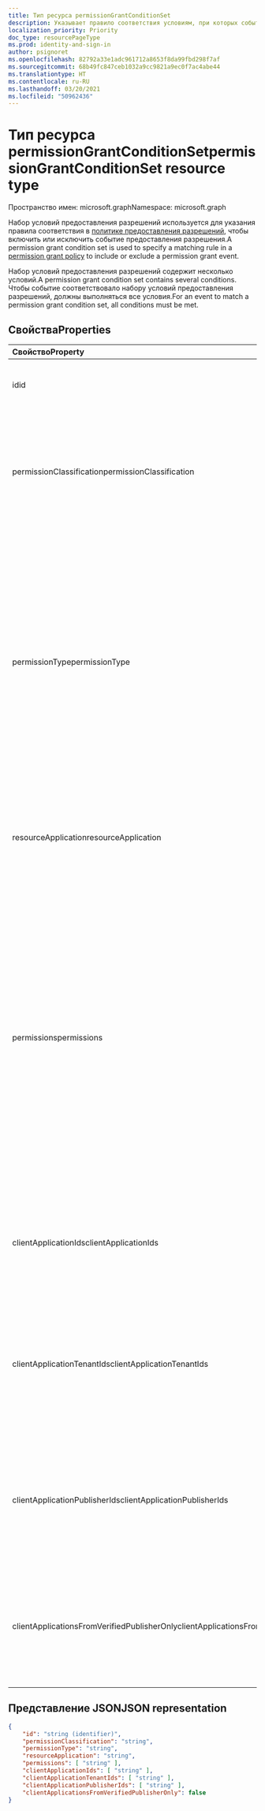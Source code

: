 ```yaml
---
title: Тип ресурса permissionGrantConditionSet
description: Указывает правило соответствия условиям, при которых событие включается или исключается из политики предоставления разрешений.
localization_priority: Priority
doc_type: resourcePageType
ms.prod: identity-and-sign-in
author: psignoret
ms.openlocfilehash: 82792a33e1adc961712a8653f8da99fbd298f7af
ms.sourcegitcommit: 68b49fc847ceb1032a9cc9821a9ec0f7ac4abe44
ms.translationtype: HT
ms.contentlocale: ru-RU
ms.lasthandoff: 03/20/2021
ms.locfileid: "50962436"
---
```

# <a name="permissiongrantconditionset-resource-type"></a><span data-ttu-id="be5ec-103">Тип ресурса permissionGrantConditionSet</span><span class="sxs-lookup"><span data-stu-id="be5ec-103">permissionGrantConditionSet resource type</span></span>

<span data-ttu-id="be5ec-104">Пространство имен: microsoft.graph</span><span class="sxs-lookup"><span data-stu-id="be5ec-104">Namespace: microsoft.graph</span></span>

<span data-ttu-id="be5ec-105">Набор условий предоставления разрешений используется для указания правила соответствия в [политике предоставления разрешений](permissiongrantpolicy.md), чтобы включить или исключить событие предоставления разрешения.</span><span class="sxs-lookup"><span data-stu-id="be5ec-105">A permission grant condition set is used to specify a matching rule in a [permission grant policy](permissiongrantpolicy.md) to include or exclude a permission grant event.</span></span>

<span data-ttu-id="be5ec-106">Набор условий предоставления разрешений содержит несколько условий.</span><span class="sxs-lookup"><span data-stu-id="be5ec-106">A permission grant condition set contains several conditions.</span></span> <span data-ttu-id="be5ec-107">Чтобы событие соответствовало набору условий предоставления разрешений, должны выполняться все условия.</span><span class="sxs-lookup"><span data-stu-id="be5ec-107">For an event to match a permission grant condition set, all conditions must be met.</span></span>

## <a name="properties"></a><span data-ttu-id="be5ec-108">Свойства</span><span class="sxs-lookup"><span data-stu-id="be5ec-108">Properties</span></span>

| <span data-ttu-id="be5ec-109">Свойство</span><span class="sxs-lookup"><span data-stu-id="be5ec-109">Property</span></span>     | <span data-ttu-id="be5ec-110">Тип</span><span class="sxs-lookup"><span data-stu-id="be5ec-110">Type</span></span> |<span data-ttu-id="be5ec-111">Описание</span><span class="sxs-lookup"><span data-stu-id="be5ec-111">Description</span></span>|
|:---------------|:--------|:----------|
| <span data-ttu-id="be5ec-112">id</span><span class="sxs-lookup"><span data-stu-id="be5ec-112">id</span></span> | <span data-ttu-id="be5ec-113">String</span><span class="sxs-lookup"><span data-stu-id="be5ec-113">String</span></span> | <span data-ttu-id="be5ec-114">Уникальный идентификатор набора условий предоставления разрешений.</span><span class="sxs-lookup"><span data-stu-id="be5ec-114">The unique identifier for the permission grant condition set.</span></span> <span data-ttu-id="be5ec-115">Ключ.</span><span class="sxs-lookup"><span data-stu-id="be5ec-115">Key.</span></span> <span data-ttu-id="be5ec-116">Только для чтения.</span><span class="sxs-lookup"><span data-stu-id="be5ec-116">Read-only.</span></span> |
| <span data-ttu-id="be5ec-117">permissionClassification</span><span class="sxs-lookup"><span data-stu-id="be5ec-117">permissionClassification</span></span> | <span data-ttu-id="be5ec-118">String</span><span class="sxs-lookup"><span data-stu-id="be5ec-118">String</span></span> | <span data-ttu-id="be5ec-119">[Классификация разрешений](delegatedpermissionclassification.md) для предоставляемого разрешения или `all` для соответствия любой классификации разрешений (включая неклассифицированные разрешения).</span><span class="sxs-lookup"><span data-stu-id="be5ec-119">The [permission classification](delegatedpermissionclassification.md) for the permission being granted, or `all` to match with any permission classification (including permissions which are not classified).</span></span> <span data-ttu-id="be5ec-120">Значение по умолчанию: `all`.</span><span class="sxs-lookup"><span data-stu-id="be5ec-120">Default is `all`.</span></span> |
| <span data-ttu-id="be5ec-121">permissionType</span><span class="sxs-lookup"><span data-stu-id="be5ec-121">permissionType</span></span> | <span data-ttu-id="be5ec-122">permissionType</span><span class="sxs-lookup"><span data-stu-id="be5ec-122">permissionType</span></span> | <span data-ttu-id="be5ec-123">Тип предоставляемого разрешения.</span><span class="sxs-lookup"><span data-stu-id="be5ec-123">The permission type of the permission being granted.</span></span> <span data-ttu-id="be5ec-124">Возможные значения: `application` — для разрешений приложений (например, роли приложений), `delegated` — для делегированных разрешений.</span><span class="sxs-lookup"><span data-stu-id="be5ec-124">Possible values: `application` for application permissions (e.g. app roles), or `delegated` for delegated permissions.</span></span> <span data-ttu-id="be5ec-125">Значение `delegatedUserConsentable` указывает делегированные разрешения, которые не были настроены издателем API для требования согласия администратора. Это значение можно использовать во встроенных политиках предоставления разрешений, но нельзя использовать в настраиваемых политиках предоставления разрешений.</span><span class="sxs-lookup"><span data-stu-id="be5ec-125">The value `delegatedUserConsentable` indicates delegated permissions which have not been configured by the API publisher to require admin consent—this value may be used in built-in permission grant policies, but cannot be used in custom permission grant policies.</span></span> <span data-ttu-id="be5ec-126">Обязательно.</span><span class="sxs-lookup"><span data-stu-id="be5ec-126">Required.</span></span> |
| <span data-ttu-id="be5ec-127">resourceApplication</span><span class="sxs-lookup"><span data-stu-id="be5ec-127">resourceApplication</span></span> | <span data-ttu-id="be5ec-128">String</span><span class="sxs-lookup"><span data-stu-id="be5ec-128">String</span></span> | <span data-ttu-id="be5ec-129">**appId** приложения ресурсов (например, API), для которого предоставляется разрешение, или `any` для соответствия любому приложению ресурсов или API.</span><span class="sxs-lookup"><span data-stu-id="be5ec-129">The **appId** of the resource application (e.g. the API) for which a permission is being granted, or `any` to match with any resource application or API.</span></span> <span data-ttu-id="be5ec-130">Значение по умолчанию: `any`.</span><span class="sxs-lookup"><span data-stu-id="be5ec-130">Default is `any`.</span></span> |
| <span data-ttu-id="be5ec-131">permissions</span><span class="sxs-lookup"><span data-stu-id="be5ec-131">permissions</span></span> | <span data-ttu-id="be5ec-132">Коллекция строк</span><span class="sxs-lookup"><span data-stu-id="be5ec-132">String collection</span></span> | <span data-ttu-id="be5ec-133">Список значений **id** для соответствия определенным разрешениям или список с одним значением `all` для соответствия любым разрешениям.</span><span class="sxs-lookup"><span data-stu-id="be5ec-133">The list of **id** values for the specific permissions to match with, or a list with the single value `all` to match with any permission.</span></span> <span data-ttu-id="be5ec-134">**id** делегированных разрешений доступны в свойстве **oauth2PermissionScopes** объекта [**servicePrincipal**](serviceprincipal.md) API.</span><span class="sxs-lookup"><span data-stu-id="be5ec-134">The **id** of delegated permissions can be found in the **oauth2PermissionScopes** property of the API's [**servicePrincipal**](serviceprincipal.md) object.</span></span> <span data-ttu-id="be5ec-135">**id** разрешений приложений доступны в свойстве **appRoles** объекта [**servicePrincipal**](serviceprincipal.md) API.</span><span class="sxs-lookup"><span data-stu-id="be5ec-135">The **id** of application permissions can be found in the **appRoles** property of the API's [**servicePrincipal**](serviceprincipal.md) object.</span></span> <span data-ttu-id="be5ec-136">**id** разрешений приложений для конкретных ресурсов доступны в свойстве **resourceSpecificApplicationPermissions** объекта [**servicePrincipal**](serviceprincipal.md) API.</span><span class="sxs-lookup"><span data-stu-id="be5ec-136">The **id** of resource-specific application permissions can be found in the **resourceSpecificApplicationPermissions** property of the API's [**servicePrincipal**](serviceprincipal.md) object.</span></span> <span data-ttu-id="be5ec-137">По умолчанию используется единственное значение `all`.</span><span class="sxs-lookup"><span data-stu-id="be5ec-137">Default is the single value `all`.</span></span> |
| <span data-ttu-id="be5ec-138">clientApplicationIds</span><span class="sxs-lookup"><span data-stu-id="be5ec-138">clientApplicationIds</span></span> | <span data-ttu-id="be5ec-139">Коллекция String</span><span class="sxs-lookup"><span data-stu-id="be5ec-139">String collection</span></span> | <span data-ttu-id="be5ec-140">Список значений **appId** для соответствия клиентским приложениям или список с одним значением `all` для соответствия любым клиентским приложениям.</span><span class="sxs-lookup"><span data-stu-id="be5ec-140">A list of **appId** values for the client applications to match with, or a list with the single value `all` to match any client application.</span></span> <span data-ttu-id="be5ec-141">По умолчанию используется единственное значение `all`.</span><span class="sxs-lookup"><span data-stu-id="be5ec-141">Default is the single value `all`.</span></span> |
| <span data-ttu-id="be5ec-142">clientApplicationTenantIds</span><span class="sxs-lookup"><span data-stu-id="be5ec-142">clientApplicationTenantIds</span></span> | <span data-ttu-id="be5ec-143">Коллекция String</span><span class="sxs-lookup"><span data-stu-id="be5ec-143">String collection</span></span> | <span data-ttu-id="be5ec-144">Список идентификаторов клиента Azure Active Directory, в котором зарегистрировано клиентское приложение, или список с одним значением `all` для соответствия клиентским приложениям, зарегистрированным в любом клиенте.</span><span class="sxs-lookup"><span data-stu-id="be5ec-144">A list of Azure Active Directory tenant IDs in which the client application is registered, or a list with the single value `all` to match with client apps registered in any tenant.</span></span> <span data-ttu-id="be5ec-145">По умолчанию используется единственное значение `all`.</span><span class="sxs-lookup"><span data-stu-id="be5ec-145">Default is the single value `all`.</span></span> |
| <span data-ttu-id="be5ec-146">clientApplicationPublisherIds</span><span class="sxs-lookup"><span data-stu-id="be5ec-146">clientApplicationPublisherIds</span></span> | <span data-ttu-id="be5ec-147">Коллекция String</span><span class="sxs-lookup"><span data-stu-id="be5ec-147">String collection</span></span> | <span data-ttu-id="be5ec-148">Список идентификаторов Microsoft Partner Network (MPN) для проверенных издателей клиентского приложения или список с одним значением `all` для соответствия клиентским приложениям от любого издателя.</span><span class="sxs-lookup"><span data-stu-id="be5ec-148">A list of Microsoft Partner Network (MPN) IDs for verified publishers of the client application, or a list with the single value `all` to match with client apps from any publisher.</span></span> <span data-ttu-id="be5ec-149">По умолчанию используется единственное значение `all`.</span><span class="sxs-lookup"><span data-stu-id="be5ec-149">Default is the single value `all`.</span></span> |
| <span data-ttu-id="be5ec-150">clientApplicationsFromVerifiedPublisherOnly</span><span class="sxs-lookup"><span data-stu-id="be5ec-150">clientApplicationsFromVerifiedPublisherOnly</span></span> | <span data-ttu-id="be5ec-151">Логический</span><span class="sxs-lookup"><span data-stu-id="be5ec-151">Boolean</span></span> | <span data-ttu-id="be5ec-152">Присвойте значение `true` для соответствия только клиентским приложениям проверенного издателя.</span><span class="sxs-lookup"><span data-stu-id="be5ec-152">Set to `true` to only match on client applications with a verified publisher.</span></span> <span data-ttu-id="be5ec-153">Присвойте значение `false` для соответствия любому клиентскому приложению, даже если у него нет проверенного издателя.</span><span class="sxs-lookup"><span data-stu-id="be5ec-153">Set to `false` to match on any client app, even if it does not have a verified publisher.</span></span> <span data-ttu-id="be5ec-154">Значение по умолчанию: `false`.</span><span class="sxs-lookup"><span data-stu-id="be5ec-154">Default is `false`.</span></span> |

## <a name="json-representation"></a><span data-ttu-id="be5ec-155">Представление JSON</span><span class="sxs-lookup"><span data-stu-id="be5ec-155">JSON representation</span></span>

<!-- {
  "blockType": "resource",
  "keyProperty": "id",
  "@odata.type": "microsoft.graph.permissionGrantConditionSet"
}-->

```json
{
    "id": "string (identifier)",
    "permissionClassification": "string",
    "permissionType": "string",
    "resourceApplication": "string",
    "permissions": [ "string" ],
    "clientApplicationIds": [ "string" ],
    "clientApplicationTenantIds": [ "string" ],
    "clientApplicationPublisherIds": [ "string" ],
    "clientApplicationsFromVerifiedPublisherOnly": false
}
```
